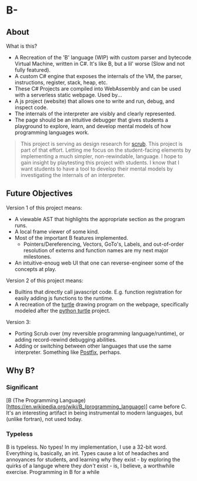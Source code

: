 # B-

## About
What is this?
- A Recreation of the 'B' language (WIP) with custom parser and bytecode Virtual Machine, written in C#. It's like B, but a lil' worse (Slow and not fully featured).
- A custom C# engine that exposes the internals of the VM, the parser, instructions, register, stack, heap, etc.
- These C# Projects are compiled into WebAssembly and can be used with a serverless static webpage. Used by...
- A js project (website) that allows one to write and run, debug, and inspect code.
- The internals of the interpreter are visibly and clearly represented.
- The page should be an intuitive debugger that gives students a playground to explore, learn, and develop mental models of how programming languages work.

> This project is serving as design research for [scrub](https://github.com/hunterdyar/scrub-lang). This project is part of that effort. Letting me focus on the student-facing elements by implementing a much simpler, non-rewindable, language.
> I hope to gain insight by playtesting this project with students. I know that I want students to have a tool to develop their mental models by investigating the internals of an interpreter. 

## Future Objectives
Version 1 of this project means:
- A viewable AST that highlights the appropriate section as the program runs.
- A local frame viewer of some kind.
- Most of the important B features implemented.
  - Pointers/Dereferencing, Vectors, GoTo's, Labels, and out-of-order resolution of externs and function names are my next major milestones.
- An intuitive-enoug web UI that one can reverse-engineer some of the concepts at play.

Version 2 of this project means:
- Builtins that directly call javascript code. E.g. function registration for easily adding js functions to the runtime.
- A recreation of the [turtle](https://en.wikipedia.org/wiki/Turtle_(robot)) drawing program on the webpage, specifically modeled after the [python turtle](https://docs.python.org/3/library/turtle.html) project.

Version 3:
- Porting Scrub over (my reversible programming language/runtime), or adding record-rewind debugging abilities.
- Adding or switching between other languages that use the same interpreter. Something like [Postfix](https://cs.wellesley.edu/~cs251/s05/postfix.pdf), perhaps.

## Why B?

### Significant
[B (The Programming Language)[https://en.wikipedia.org/wiki/B_(programming_language)] came before C. It's an interesting artifact in being instrumental to modern languages, but (unlike fortran), not used today.

### Typeless
B is typeless. No types!
In my implementation, I use a 32-bit word. Everything is, basically, an int.
Types cause a lot of headaches and annoyances for students, and learning why they exist - by exploring the quirks of a languge where they *don't* exist - is, I believe, a worthwhile exercise.
Programming in B for a while
